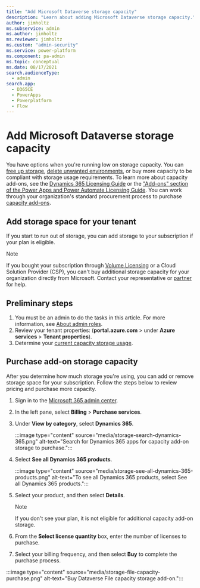 ```yaml
---
title: "Add Microsoft Dataverse storage capacity"
description: "Learn about adding Microsoft Dataverse storage capacity." 
author: jimholtz
ms.subservice: admin
ms.author: jimholtz
ms.reviewer: jimholtz
ms.custom: "admin-security"
ms.service: power-platform
ms.component: pa-admin
ms.topic: conceptual
ms.date: 08/17/2021
search.audienceType: 
  - admin
search.app:
  - D365CE
  - PowerApps
  - Powerplatform
  - Flow
---
```

# Add Microsoft Dataverse storage capacity

You have options when you're running low on storage capacity. You can [free up storage](free-storage-space.md), [delete unwanted environments](delete-environment.md), or buy more capacity to be compliant with storage usage requirements. To learn more about capacity add-ons, see the [Dynamics 365 Licensing Guide](https://go.microsoft.com/fwlink/p/?LinkId=866544) or the ["Add-ons" section of the Power Apps and Power Automate Licensing Guide](https://go.microsoft.com/fwlink/?linkid=2085130). You can work through your organization's standard procurement process to purchase [capacity add-ons](capacity-add-on.md).

## Add storage space for your tenant

If you start to run out of storage, you can add storage to your subscription if your plan is eligible.  

> [!NOTE]
> If you bought your subscription through [Volume Licensing](/licensing/) or a Cloud Solution Provider (CSP), you can't buy additional storage capacity for your organization directly from Microsoft. Contact your representative or [partner](/microsoft-365/commerce/manage-partners?view=o365-worldwide) for help. 

## Preliminary steps

1. You must be an admin to do the tasks in this article. For more information, see [About admin roles](/microsoft-365/admin/add-users/about-admin-roles?view=o365-worldwide).
2. Review your tenant properties: (**portal.azure.com** > under **Azure services** > **Tenant properties**).
3. Determine your [current capacity storage usage](capacity-storage.md#verifying-your-new-storage-model). 

## Purchase add-on storage capacity

After you determine how much storage you're using, you can add or remove storage space for your subscription. Follow the steps below to review pricing and purchase more capacity.

1. Sign in to the [Microsoft 365 admin center](https://admin.microsoft.com/).

2. In the left pane, select **Billing** > **Purchase services**.

3. Under **View by category**, select **Dynamics 365**. 
   
   :::image type="content" source="media/storage-search-dynamics-365.png" alt-text="Search for Dynamics 365 apps for capacity add-on storage to purchase.":::

4. Select **See all Dynamics 365 products**.

   :::image type="content" source="media/storage-see-all-dynamics-365-products.png" alt-text="To see all Dynamics 365 products, select See all Dynamics 365 products.":::

5. Select your product, and then select **Details**.

   > [!NOTE]
   > If you don't see your plan, it is not eligible for additional capacity add-on storage.

6. From the **Select license quantity** box, enter the number of licenses to purchase.

7. Select your billing frequency, and then select **Buy** to complete the purchase process.

:::image type="content" source="media/storage-file-capacity-purchase.png" alt-text="Buy Dataverse File capacity storage add-on.":::

